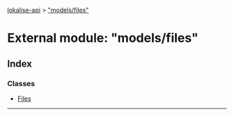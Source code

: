 [lokalise-api](../README.md) > ["models/files"](../modules/_models_files_.md)

# External module: "models/files"

## Index

### Classes

* [Files](../classes/_models_files_.files.md)

---

